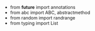 * from __future__ import annotations
* from abc import ABC, abstractmethod
* from random import randrange
* from typing import List
